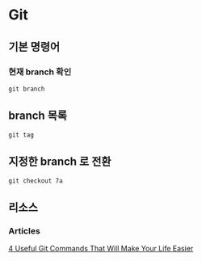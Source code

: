 # Git

## 기본 명령어

### 현재 branch 확인
```
git branch
```

## branch 목록
```
git tag
```

## 지정한 branch 로 전환
```
git checkout 7a
```

## 

## 리소스

### Articles

[4 Useful Git Commands That Will Make Your Life Easier](https://www.codica.com/blog/useful-git-commands-that-save-time/)
